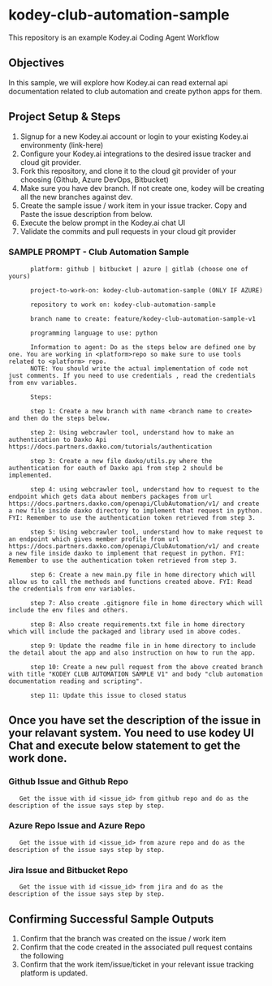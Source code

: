 
# kodey-club-automation-sample

This repository is an example Kodey.ai Coding Agent Workflow

## Objectives

In this sample, we will explore how Kodey.ai can read external api documentation related to club automation and create python apps for them.

## Project Setup & Steps 

1. Signup for a new Kodey.ai account or login to your existing Kodey.ai environmenty (link-here)
2. Configure your Kodey.ai integrations to the desired issue tracker and cloud git provider.
3. Fork this repository, and clone it to the cloud git provider of your choosing (Github, Azure DevOps, Bitbucket)
4. Make sure you have dev branch. If not create one, kodey will be creating all the new branches against dev.
5. Create the sample issue / work item in your issue tracker. Copy and Paste the issue description from below.
6. Execute the below prompt in the Kodey.ai chat UI
7. Validate the commits and pull requests in your cloud git provider

### SAMPLE PROMPT - Club Automation Sample
```
      platform: github | bitbucket | azure | gitlab (choose one of yours)

      project-to-work-on: kodey-club-automation-sample (ONLY IF AZURE)

      repository to work on: kodey-club-automation-sample

      branch name to create: feature/kodey-club-automation-sample-v1

      programming language to use: python

      Information to agent: Do as the steps below are defined one by one. You are working in <platform>repo so make sure to use tools related to <platform> repo.
      NOTE: You should write the actual implementation of code not just comments. If you need to use credentials , read the credentials from env variables.

      Steps:

      step 1: Create a new branch with name <branch name to create> and then do the steps below.

      step 2: Using webcrawler tool, understand how to make an authentication to Daxko Api https://docs.partners.daxko.com/tutorials/authentication

      step 3: Create a new file daxko/utils.py where the authentication for oauth of Daxko api from step 2 should be implemented.

      step 4: using webcrawler tool, understand how to request to the endpoint which gets data about members packages from url https://docs.partners.daxko.com/openapi/ClubAutomation/v1/ and create a new file inside daxko directory to implement that request in python. FYI: Remember to use the authentication token retrieved from step 3.

      step 5: Using webcrawler tool, understand how to make request to an endpoint which gives member profile from url https://docs.partners.daxko.com/openapi/ClubAutomation/v1/ and create a new file inside daxko to implement that request in python. FYI: Remember to use the authentication token retrieved from step 3.

      step 6: Create a new main.py file in home directory which will allow us to call the methods and functions created above. FYI: Read the credentials from env variables.

      step 7: Also create .gitignore file in home directory which will include the env files and others.

      step 8: Also create requirements.txt file in home directory which will include the packaged and library used in above codes.

      step 9: Update the readme file in in home directory to include the detail about the app and also instruction on how to run the app.

      step 10: Create a new pull request from the above created branch with title "KODEY CLUB AUTOMATION SAMPLE V1" and body "club automation documentation reading and scripting".

      step 11: Update this issue to closed status
```

## Once you have set the description of the issue in your relavant system. You need to use kodey UI Chat and execute below statement to get the work done. 

### Github Issue and Github Repo
```
   Get the issue with id <issue_id> from github repo and do as the description of the issue says step by step.
```

### Azure Repo Issue and Azure Repo
```
   Get the issue with id <issue_id> from azure repo and do as the description of the issue says step by step.
```

### Jira Issue and Bitbucket Repo
```
   Get the issue with id <issue_id> from jira and do as the description of the issue says step by step.
```

## Confirming Successful Sample Outputs

1. Confirm that the branch was created on the issue / work item
2. Confirm that the code created in the associated pull request contains the following
3. Confirm that the work item/issue/ticket in your relevant issue tracking platform is updated.
